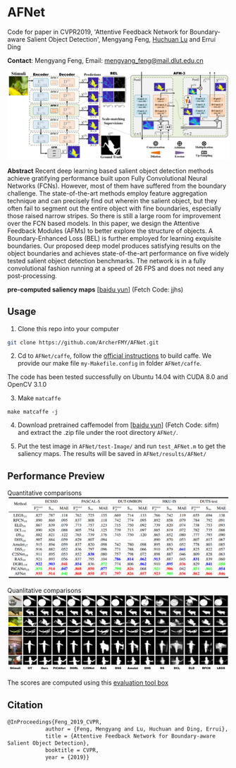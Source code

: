 # AFNet
Code for paper in CVPR2019, 'Attentive Feedback Network for Boundary-aware Salient Object Detection', Mengyang Feng, [Huchuan Lu](http://ice.dlut.edu.cn/lu/publications.html) and Errui Ding

__Contact__:  Mengyang Feng, Email: mengyang_feng@mail.dlut.edu.cn

![AFNet pipline](https://github.com/ArcherFMY/AFNet/blob/master/figures/pipeline.png "pipline")

__Abstract__
Recent deep learning based salient object detection methods achieve gratifying performance built upon Fully Convolutional Neural Networks (FCNs). However, most of them have suffered from the boundary challenge. The state-of-the-art methods employ feature aggregation technique and can precisely find out wherein the salient object, but they often fail to segment out the entire object with fine boundaries, especially those raised narrow stripes. So there is still a large room for improvement over the FCN based models. In this paper, we design the Attentive Feedback Modules (AFMs) to better explore the structure of objects. A Boundary-Enhanced Loss (BEL) is further employed for learning exquisite boundaries. Our proposed deep model produces satisfying results on the object boundaries and achieves state-of-the-art performance on five widely tested salient object detection benchmarks. The network is in a fully convolutional fashion running at a speed of 26 FPS and does not need any post-processing.

__pre-computed saliency maps__ [[baidu yun](https://pan.baidu.com/s/1ywXgqq7yLcupr9o2RzRkgg)] (Fetch Code: jjhs) 
## Usage
1. Clone this repo into your computer
```bash
git clone https://github.com/ArcherFMY/AFNet.git
```
2. Cd to `AFNet/caffe`, follow the [official instructions](http://caffe.berkeleyvision.org/installation.html) to build caffe. We provide our make file `my-Makefile.config` in folder `AFNet/caffe`.

The code has been tested successfully on Ubuntu 14.04 with CUDA 8.0 and OpenCV 3.1.0

3. Make `matcaffe`
```
make matcaffe -j
```

4. Download pretrained caffemodel from [[baidu yun](https://pan.baidu.com/s/1DkAM0om90XCKGlmPoi_Lzg)] (Fetch Code: sifm) and extract the .zip file under the root directory `AFNet/`. 

5. Put the test image in `AFNet/test-Image/` and run `test_AFNet.m` to get the saliency maps. The results will be saved in `AFNet/results/AFNet/`

## Performance Preview
Quantitative comparisons
![table2](https://github.com/ArcherFMY/AFNet/blob/master/figures/table2.png "table2")

Quanlitative comparisons
![fig5](https://github.com/ArcherFMY/AFNet/blob/master/figures/fig5.png "fig5")

The scores are computed using this [evaluation tool box](https://github.com/ArcherFMY/sal_eval_toolbox)

## Citation
```
@InProceedings{Feng_2019_CVPR,
            author = {Feng, Mengyang and Lu, Huchuan and Ding, Errui},
            title = {Attentive Feedback Network for Boundary-aware Salient Object Detection},
            booktitle = CVPR,
            year = {2019}}
```